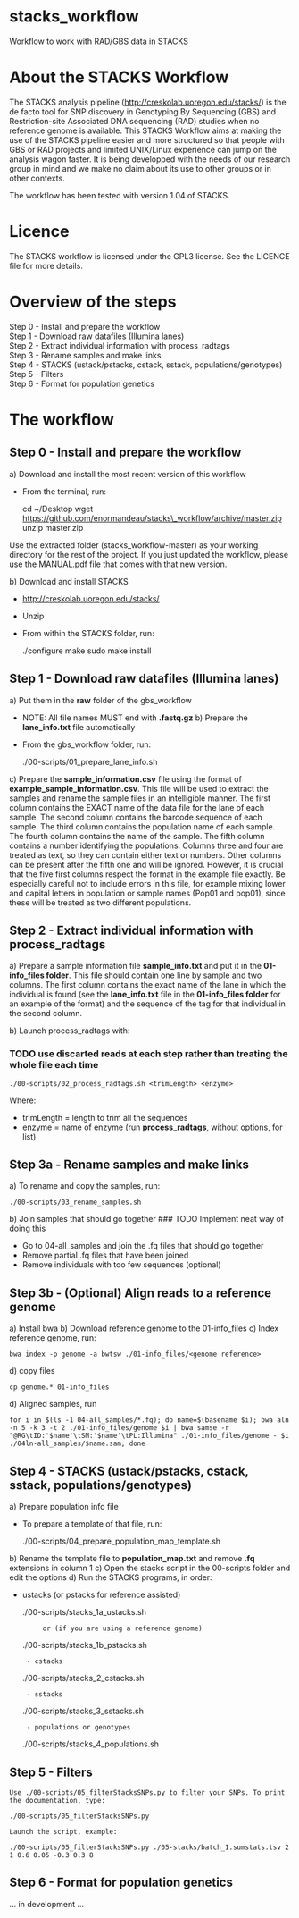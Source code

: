# stacks_workflow

Workflow to work with RAD/GBS data in STACKS

# About the STACKS Workflow
The STACKS analysis pipeline (http://creskolab.uoregon.edu/stacks/) is the de facto tool for SNP discovery in Genotyping By Sequencing (GBS) and Restriction-site Associated DNA sequencing (RAD) studies when no reference genome is available. This STACKS Workflow aims at making the use of the STACKS pipeline easier and more structured so that people with GBS or RAD projects and limited UNIX/Linux experience can jump on the analysis wagon faster. It is being developped with the needs of our research group in mind and we make no claim about its use to other groups or in other contexts.

The workflow has been tested with version 1.04 of STACKS.

# Licence
The STACKS workflow is licensed under the GPL3 license. See the LICENCE file for more details.

# Overview of the steps
Step 0 - Install and prepare the workflow  
Step 1 - Download raw datafiles (Illumina lanes)  
Step 2 - Extract individual information with process_radtags  
Step 3 - Rename samples and make links  
Step 4 - STACKS (ustack/pstacks, cstack, sstack, populations/genotypes)  
Step 5 - Filters  
Step 6 - Format for population genetics  

# The workflow

## Step 0 - Install and prepare the workflow
a) Download and install the most recent version of this workflow
 - From the terminal, run:

    cd ~/Desktop
    wget https://github.com/enormandeau/stacks\_workflow/archive/master.zip
    unzip master.zip

Use the extracted folder (stacks_workflow-master) as your working directory for the rest of the project. If you just updated the workflow, please use the MANUAL.pdf file that comes with that new version.

b) Download and install STACKS
 - http://creskolab.uoregon.edu/stacks/
 - Unzip
 - From within the STACKS folder, run:

    ./configure
    make
    sudo make install


## Step 1 - Download raw datafiles (Illumina lanes)
a) Put them in the **raw** folder of the gbs_workflow
 - NOTE: All file names MUST end with **.fastq.gz**
b) Prepare the **lane_info.txt** file automatically
 - From the gbs_workflow folder, run:

    ./00-scripts/01_prepare_lane_info.sh

c) Prepare the **sample_information.csv** file using the format of **example_sample_information.csv**. This file will be used to extract the samples and rename the sample files in an intelligible manner. The first column contains the EXACT name of the data file for the lane of each sample. The second column contains the barcode sequence of each sample. The third column contains the population name of each sample. The fourth column contains the name of the sample. The fifth column contains a number identifying the populations. Columns three and four are treated as text, so they can contain either text or numbers. Other columns can be present after the fifth one and will be ignored. However, it is crucial that the five first columns respect the format in the example file exactly. Be especially careful not to include errors in this file, for example mixing lower and capital letters in population or sample names (Pop01 and pop01), since these will be treated as two different populations.
 
## Step 2 - Extract individual information with process_radtags
a) Prepare a sample information file **sample_info.txt** and put it in the **01-info_files folder**. This file should contain one line by sample and two columns. The first column contains the exact name of the lane in which the individual is found (see the **lane_info.txt** file in the **01-info_files folder** for an example of the format) and the sequence of the tag for that individual in the second column.

b) Launch process_radtags with:
 ### TODO use discarted reads at each step rather than treating the whole file each time

    ./00-scripts/02_process_radtags.sh <trimLength> <enzyme>

Where:
 - trimLength = length to trim all the sequences
 - enzyme = name of enzyme (run **process_radtags**, without options, for list)

## Step 3a - Rename samples and make links
a) To rename and copy the samples, run:

    ./00-scripts/03_rename_samples.sh

b) Join samples that should go together
    ### TODO Implement neat way of doing this
 - Go to 04-all_samples and join the .fq files that should go together
 - Remove partial .fq files that have been joined
 - Remove individuals with too few sequences (optional)

## Step 3b - (Optional) Align reads to a reference genome
a) Install bwa
b) Download reference genome to the 01-info_files
c) Index reference genome, run:

    bwa index -p genome -a bwtsw ./01-info_files/<genome reference>

d) copy files

    cp genome.* 01-info_files

d) Aligned samples, run

    for i in $(ls -1 04-all_samples/*.fq); do name=$(basename $i); bwa aln -n 5 -k 3 -t 2 ./01-info_files/genome $i | bwa samse -r "@RG\tID:'$name'\tSM:'$name'\tPL:Illumina" ./01-info_files/genome - $i ./04ln-all_samples/$name.sam; done
	
## Step 4 - STACKS (ustack/pstacks, cstack, sstack, populations/genotypes)
a) Prepare population info file
 - To prepare a template of that file, run:

    ./00-scripts/04_prepare_population_map_template.sh

b) Rename the template file to **population_map.txt** and remove **.fq** extensions in column 1
c) Open the stacks script in the 00-scripts folder and edit the options
d) Run the STACKS programs, in order:
 - ustacks (or pstacks for reference assisted)

    ./00-scripts/stacks_1a_ustacks.sh

            or (if you are using a reference genome)

    ./00-scripts/stacks_1b_pstacks.sh

        - cstacks

    ./00-scripts/stacks_2_cstacks.sh

        - sstacks

    ./00-scripts/stacks_3_sstacks.sh

        - populations or genotypes

    ./00-scripts/stacks_4_populations.sh

## Step 5 - Filters
    Use ./00-scripts/05_filterStacksSNPs.py to filter your SNPs. To print the documentation, type:

    ./00-scripts/05_filterStacksSNPs.py

    Launch the script, example:

    ./00-scripts/05_filterStacksSNPs.py ./05-stacks/batch_1.sumstats.tsv 2 1 0.6 0.05 -0.3 0.3 8

## Step 6 - Format for population genetics
... in development ...

